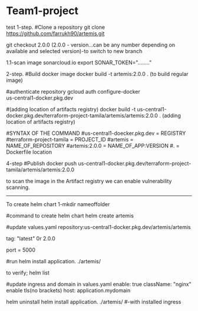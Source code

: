 # Team1-project
test
1-step.
#Clone a repository
git clone https://github.com/farrukh90/artemis.git

git checkout 2.0.0 (2.0.0 - version...can be any number depending on available and selected version)-to switch to new branch

1.1-scan image
sonarcloud.io
export SONAR_TOKEN="........"

2-step.
#Build docker image
docker build -t artemis:2.0.0  .   (to build regular image)

#authenticate repository
gcloud auth configure-docker \
    us-central1-docker.pkg.dev
    
    
#(adding location of artifacts registry)
docker build -t us-central1-docker.pkg.dev/terraform-project-tamila/artemis/artemis:2.0.0       .  (adding location of artifacts registry)

#SYNTAX OF THE COMMAND 
#us-central1-doecker.pkg.dev = REGISTRY
#terraform-project-tamila = PROJECT_ID
#artemis = NAME_OF_REPOSITORY
#artemis:2.0.0 = NAME_OF_APP:VERSION
#. = Dockerfile location

4-step
#Publish
docker push us-central1-docker.pkg.dev/terraform-project-tamila/artemis/artemis:2.0.0

to scan the image in the Artifact registry we can enable vulnerability scanning.

-----------------

To create helm chart
1-mkdir nameoffolder

#command to create helm chart
helm create artemis

 #update values.yaml
 repository:us-central1-docker.pkg.dev/artemis/artemis
 

tag: "latest" 0r 2.0.0
  
  
  port = 5000
  
  #run
  helm install application. ./artemis/
  
  to verify;
  helm list
  
  #update ingress and domain in values.yaml
  enable: true
  className: "nginx"
  enable tls(no brackets)
  host: application.mydomain
  
  helm uninstall
  helm install  application. ./artemis/ #-with installed ingress
  
  
  
  
  
  
  
  
  
  
  
  
  
  
  
  
  
  
  
  
  
  
  
  














